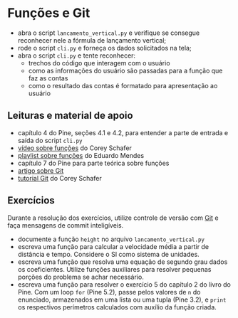# Funções e Git

- abra o script `lancamento_vertical.py` e verifique se consegue reconhecer nele
a fórmula de lançamento vertical;
- rode o script `cli.py` e forneça os dados solicitados na tela;
- abra o script `cli.py` e tente reconhecer:
  - trechos do código que interagem com o usuário
  - como as informações do usuário são passadas para a função que faz as contas
  - como o resultado das contas é formatado para apresentação ao usuário
  
## Leituras e material de apoio

- capítulo 4 do Pine, seções 4.1 e 4.2, para entender a parte de entrada e saída
do script `cli.py`
- [vídeo sobre funções](https://www.youtube.com/watch?v=9Os0o3wzS_I&list=PL-osiE80TeTskrapNbzXhwoFUiLCjGgY7&index=8) do Corey Schafer
- [playlist sobre funções](https://www.youtube.com/watch?v=xR57ED4DfFY&list=PLOQgLBuj2-3LRIKxqcse1EL4hXhUFuHsR) do Eduardo Mendes
- capítulo 7 do Pine para parte teórica sobre funções
- [artigo sobre Git](https://code.tutsplus.com/tutorials/how-to-collaborate-on-github--net-34267)
- [tutorial Git](https://www.youtube.com/watch?v=HVsySz-h9r4&list=PL-osiE80TeTuRUfjRe54Eea17-YfnOOAx) do Corey Schafer

## Exercícios

Durante a resolução dos exercícios, utilize controle de versão com
[Git](https://git-scm.com/) e faça mensagens de commit inteligíveis.

- documente a função `height` no arquivo `lancamento_vertical.py`
- escreva uma função para calcular a velocidade média a partir de distância e
tempo. Considere o SI como sistema de unidades.
- escreva uma função que resolva uma equação de segundo grau dados os
coeficientes. Utilize funções auxiliares para resolver pequenas porções do
problema se achar necessário.
- escreva uma função para resolver o exercício 5 do capítulo 2 do livro do Pine.
Com um loop `for` (Pine 5.2), passe pelos valores de `n` do enunciado,
armazenados em uma lista ou uma tupla (Pine 3.2), e `print` os respectivos
perímetros calculados com auxílio da função criada.
